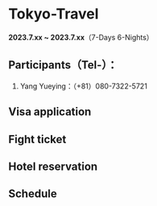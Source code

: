 # Tokyo-Travel
**2023.7.xx ~ 2023.7.xx**（7-Days 6-Nights）

## Participants（Tel-）：
1. Yang Yueying：（+81）080-7322-5721 


## Visa application

## Fight ticket

## Hotel reservation

## Schedule
